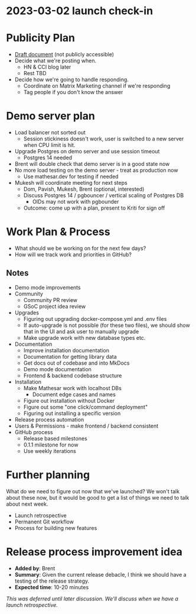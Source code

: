 # 2023-03-02 launch check-in

# Publicity Plan
- [Draft document](https://docs.google.com/document/d/1s8WL0Uc9ak4jjHpOP6Mg0r2xsYN-SjbW5pcthF8ejLY/edit#) (not publicly accessible)
- Decide what we're posting when.
    - HN & CCI blog later
    - Rest TBD
- Decide how we're going to handle responding.
    - Coordinate on Matrix Marketing channel if we're responding
    - Tag people if you don't know the answer

# Demo server plan
- Load balancer not sorted out
    - Session stickiness doesn't work, user is switched to a new server when CPU limit is hit.
- Upgrade Postgres on demo server and use session timeout
    - Postgres 14 needed
- Brent will double check that demo server is in a good state now
- No more load testing on the demo server - treat as production now
    - Use mathesar.dev for testing if needed
- Mukesh will coordinate meeting for next steps
    - Dom, Pavish, Mukesh, Brent (optional, interested)
    - Discuss Postgres 14 / pgbouncer / vertical scaling of Postgres DB
        - OIDs may not work with pgbounder
    - Outcome: come up with a plan, present to Kriti for sign off

# Work Plan & Process
- What should we be working on for the next few days?
- How will we track work and priorities in GitHub?

## Notes
- Demo mode improvements
- Community
    - Community PR review
    - GSoC project idea review
- Upgrades
    - Figuring out upgrading docker-compose.yml and .env files
    - If auto-upgrade is not possible (for these two files), we should show that in the UI and ask user to manually upgrade
    - Make upgrade work with new database types etc.
- Documentation
    - Improve installation documentation
    - Documentation for getting library data 
    - Get docs out of codebase and into MkDocs
    - Demo mode documentation
    - Frontend & backend codebase structure
- Installation
    - Make Mathesar work with localhost DBs
        - Document edge cases and names
    - Figure out installation without Docker
    - Figure out some "one click/command deployment"
    - Figuring out installing a specific version
- Release process automation
- Users & Permissions - make frontend / backend consistent
- GitHub process
    - Release based milestones
    - 0.1.1 milestone for now
    - Use weekly iterations

# Further planning
What do we need to figure out now that we've launched? We won't talk about these now, but it would be good to get a list of things we need to talk about next week.

- Launch retrospective
- Permanent Git workflow
- Process for building new features

# Release process improvement idea
- **Added by**: Brent
- **Summary**: Given the current release debacle, I think we should have a testing of the release strategy.
- **Expected time**: 10-20 minutes

*This was deferred until later discussion. We'll discuss when we have a launch retrospective.*


